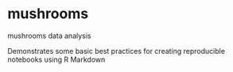 # mushrooms
mushrooms data analysis

Demonstrates some basic best practices for creating reproducible notebooks using R Markdown
